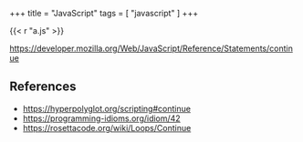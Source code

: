 +++
title = "JavaScript"
tags = [ "javascript" ]
+++

{{< r "a.js" >}}

<https://developer.mozilla.org/Web/JavaScript/Reference/Statements/continue>

## References

- <https://hyperpolyglot.org/scripting#continue>
- <https://programming-idioms.org/idiom/42>
- <https://rosettacode.org/wiki/Loops/Continue>
